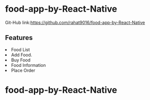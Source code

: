 # food-app-by-React-Native

Git-Hub link:https://github.com/rahat9016/food-app-by-React-Native

## Features

<li>Food List</li>
<li>Add Food.</li>
<li>Buy Food</li>
<li>Food Information</li>
<li>Place Order</li>


# food-app-by-React-Native
